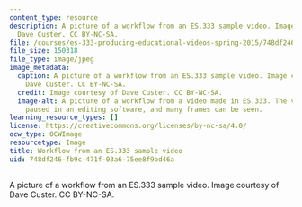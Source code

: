 ```yaml
---
content_type: resource
description: A picture of a workflow from an ES.333 sample video. Image courtesy of
  Dave Custer. CC BY-NC-SA.
file: /courses/es-333-producing-educational-videos-spring-2015/748df246fb9c471f03a675ee8f9bd46a_ES-333s15.jpg
file_size: 150318
file_type: image/jpeg
image_metadata:
  caption: A picture of a workflow from an ES.333 sample video. Image courtesy of
    Dave Custer. CC BY-NC-SA.
  credit: Image courtesy of Dave Custer. CC BY-NC-SA.
  image-alt: A picture of a workflow from a video made in ES.333. The video has been
    paused in an editing software, and many frames can be seen.
learning_resource_types: []
license: https://creativecommons.org/licenses/by-nc-sa/4.0/
ocw_type: OCWImage
resourcetype: Image
title: Workflow from an ES.333 sample video
uid: 748df246-fb9c-471f-03a6-75ee8f9bd46a
---
```

A picture of a workflow from an ES.333 sample video. Image courtesy of Dave Custer. CC BY-NC-SA.